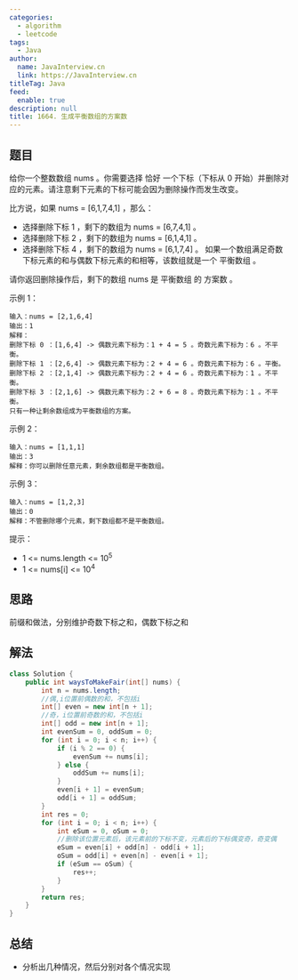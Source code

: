 ```yaml
---
categories: 
  - algorithm
  - leetcode
tags: 
  - Java
author: 
  name: JavaInterview.cn
  link: https://JavaInterview.cn
titleTag: Java
feed: 
  enable: true
description: null
title: 1664. 生成平衡数组的方案数
---
```

## 题目

给你一个整数数组 nums 。你需要选择 恰好 一个下标（下标从 0 开始）并删除对应的元素。请注意剩下元素的下标可能会因为删除操作而发生改变。

比方说，如果 nums = [6,1,7,4,1] ，那么：

* 选择删除下标 1 ，剩下的数组为 nums = [6,7,4,1] 。
* 选择删除下标 2 ，剩下的数组为 nums = [6,1,4,1] 。
* 选择删除下标 4 ，剩下的数组为 nums = [6,1,7,4] 。
如果一个数组满足奇数下标元素的和与偶数下标元素的和相等，该数组就是一个 平衡数组 。

请你返回删除操作后，剩下的数组 nums 是 平衡数组 的 方案数 。

示例 1：

    输入：nums = [2,1,6,4]
    输出：1
    解释：
    删除下标 0 ：[1,6,4] -> 偶数元素下标为：1 + 4 = 5 。奇数元素下标为：6 。不平衡。
    删除下标 1 ：[2,6,4] -> 偶数元素下标为：2 + 4 = 6 。奇数元素下标为：6 。平衡。
    删除下标 2 ：[2,1,4] -> 偶数元素下标为：2 + 4 = 6 。奇数元素下标为：1 。不平衡。
    删除下标 3 ：[2,1,6] -> 偶数元素下标为：2 + 6 = 8 。奇数元素下标为：1 。不平衡。
    只有一种让剩余数组成为平衡数组的方案。
示例 2：

    输入：nums = [1,1,1]
    输出：3
    解释：你可以删除任意元素，剩余数组都是平衡数组。
示例 3：

    输入：nums = [1,2,3]
    输出：0
    解释：不管删除哪个元素，剩下数组都不是平衡数组。

提示：

* 1 <= nums.length <= 10<sup>5</sup>
* 1 <= nums[i] <= 10<sup>4</sup>

## 思路

前缀和做法，分别维护奇数下标之和，偶数下标之和

## 解法

```java
class Solution {
    public int waysToMakeFair(int[] nums) {
        int n = nums.length;
        //偶,i位置前偶数的和，不包括i
        int[] even = new int[n + 1];
        //奇，i位置前奇数的和，不包括i
        int[] odd = new int[n + 1];
        int evenSum = 0, oddSum = 0;
        for (int i = 0; i < n; i++) {
            if (i % 2 == 0) {
                evenSum += nums[i];
            } else {
                oddSum += nums[i];
            }
            even[i + 1] = evenSum;
            odd[i + 1] = oddSum;
        }
        int res = 0;
        for (int i = 0; i < n; i++) {
            int eSum = 0, oSum = 0;
            //删除该位置元素后，该元素前的下标不变，元素后的下标偶变奇，奇变偶
            eSum = even[i] + odd[n] - odd[i + 1];
            oSum = odd[i] + even[n] - even[i + 1];
            if (eSum == oSum) {
                res++;
            }
        }
        return res;
    }
}

```

## 总结

- 分析出几种情况，然后分别对各个情况实现
